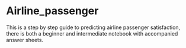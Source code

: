 # Airline_passenger
This is a step by step guide to predicting airline passenger satisfaction, there is both a beginner and intermediate notebook with accompanied answer sheets.